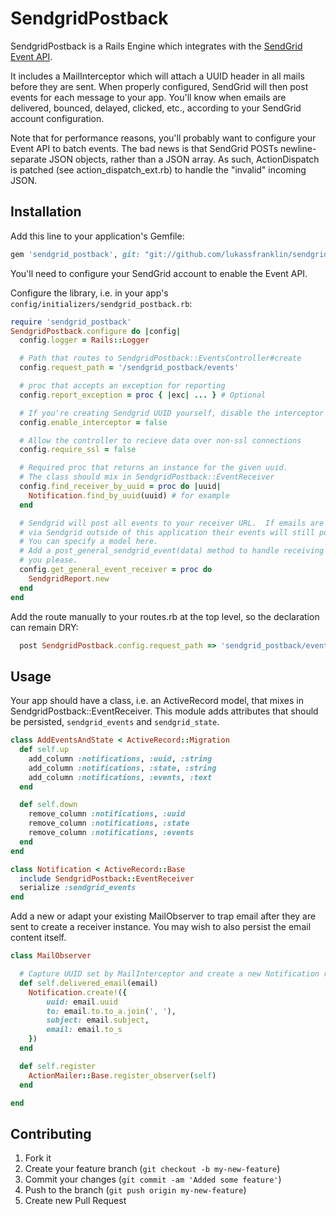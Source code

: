 # SendgridPostback

SendgridPostback is a Rails Engine which integrates with the [SendGrid](http://sendgrid.com)
[Event API](http://docs.sendgrid.com/documentation/api/event-api/).

It includes a MailInterceptor which will attach a UUID header in all mails before they are sent.
When properly configured, SendGrid will then post events for each message to your app. You'll
know when emails are delivered, bounced, delayed, clicked, etc., according to your SendGrid
account configuration.

Note that for performance reasons, you'll probably want to configure your Event API to batch events.
The bad news is that SendGrid POSTs newline-separate JSON objects, rather than a JSON array. As such,
ActionDispatch is patched (see action_dispatch_ext.rb) to handle the "invalid" incoming JSON.

## Installation

Add this line to your application's Gemfile:

```ruby
gem 'sendgrid_postback', git: "git://github.com/lukassfranklin/sendgrid_postback.git"
```

You'll need to configure your SendGrid account to enable the Event API.

Configure the library, i.e. in your app's `config/initializers/sendgrid_postback.rb`:

```ruby
require 'sendgrid_postback'
SendgridPostback.configure do |config|
  config.logger = Rails::Logger

  # Path that routes to SendgridPostback::EventsController#create
  config.request_path = '/sendgrid_postback/events'

  # proc that accepts an exception for reporting
  config.report_exception = proc { |exc| ... } # Optional

  # If you're creating Sendgrid UUID yourself, disable the interceptor
  config.enable_interceptor = false

  # Allow the controller to recieve data over non-ssl connections
  config.require_ssl = false

  # Required proc that returns an instance for the given uuid.
  # The class should mix in SendgridPostback::EventReceiver
  config.find_receiver_by_uuid = proc do |uuid|
    Notification.find_by_uuid(uuid) # for example
  end

  # Sendgrid will post all events to your receiver URL.  If emails are sent
  # via Sendgrid outside of this application their events will still post back here.
  # You can specify a model here.
  # Add a post_general_sendgrid_event(data) method to handle receiving the data as
  # you please.
  config.get_general_event_receiver = proc do
    SendgridReport.new
  end
end
```

Add the route manually to your routes.rb at the top level, so the declaration can remain DRY:

```ruby
  post SendgridPostback.config.request_path => 'sendgrid_postback/events#create', constraints: { protocol: 'https' }
```

## Usage

Your app should have a class, i.e. an ActiveRecord model, that mixes in SendgridPostback::EventReceiver.
This module adds attributes that should be persisted, `sendgrid_events` and `sendgrid_state`.

```ruby
class AddEventsAndState < ActiveRecord::Migration
  def self.up
    add_column :notifications, :uuid, :string
    add_column :notifications, :state, :string
    add_column :notifications, :events, :text
  end

  def self.down
    remove_column :notifications, :uuid
    remove_column :notifications, :state
    remove_column :notifications, :events
  end
end
```

```ruby
class Notification < ActiveRecord::Base
  include SendgridPostback::EventReceiver
  serialize :sendgrid_events
end
```

Add a new or adapt your existing MailObserver to trap email after they are sent to create a receiver instance.
You may wish to also persist the email content itself.

```ruby
class MailObserver

  # Capture UUID set by MailInterceptor and create a new Notification record
  def self.delivered_email(email)
    Notification.create!({
        uuid: email.uuid
        to: email.to.to_a.join(', '),
        subject: email.subject,
        email: email.to_s
    })
  end

  def self.register
    ActionMailer::Base.register_observer(self)
  end

end
```

## Contributing

1. Fork it
2. Create your feature branch (`git checkout -b my-new-feature`)
3. Commit your changes (`git commit -am 'Added some feature'`)
4. Push to the branch (`git push origin my-new-feature`)
5. Create new Pull Request
